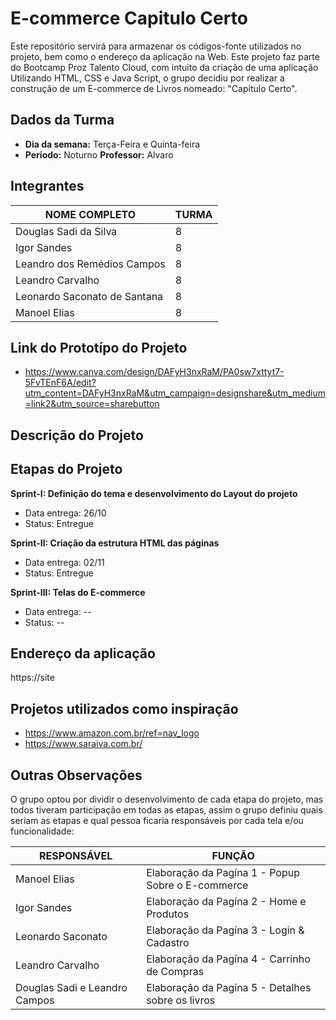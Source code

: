 # E-commerce Capitulo Certo
Este repositório servirá para armazenar os códigos-fonte utilizados no projeto, bem como o endereço da aplicação na Web. Este projeto faz parte do Bootcamp Proz Talento Cloud, com intuito da criação de uma aplicação Utilizando HTML, CSS e Java Script, o grupo decidiu por realizar a construção de um E-commerce de Livros nomeado: "Capitulo Certo".

## Dados da Turma
* **Dia da semana:** Terça-Feira e Quinta-feira
* **Período:** Noturno
**Professor:** Alvaro

## Integrantes
 | NOME COMPLETO                                     | TURMA |
 |---------------------------------------------------|-------|
 | Douglas Sadi da Silva                             |   8   |
 | Igor Sandes                                       |   8   |  
 | Leandro dos Remédios Campos                       |   8   |
 | Leandro Carvalho                                  |   8   |
 | Leonardo Saconato de Santana                      |   8   |
 | Manoel Elias                                      |   8   |


## Link do Prototípo do Projeto

* https://www.canva.com/design/DAFyH3nxRaM/PA0sw7xttyt7-5FvTEnF6A/edit?utm_content=DAFyH3nxRaM&utm_campaign=designshare&utm_medium=link2&utm_source=sharebutton


## Descrição do Projeto


## Etapas do Projeto

**Sprint-I: Definição do tema e desenvolvimento do Layout do projeto**
* Data entrega: 26/10
* Status: Entregue

**Sprint-II: Criação da estrutura HTML das páginas**
* Data entrega: 02/11
* Status: Entregue

**Sprint-III: Telas do E-commerce**
* Data entrega: --
* Status: --


## Endereço da aplicação

https://site


## Projetos utilizados como inspiração

* https://www.amazon.com.br/ref=nav_logo
* https://www.saraiva.com.br/

## Outras Observações

O grupo optou por dividir o desenvolvimento de cada etapa do projeto, mas todos tiveram participação em todas as etapas, assim o grupo definiu quais seriam as etapas e qual pessoa ficaria responsáveis por cada tela e/ou funcionalidade:

|     RESPONSÁVEL                   |                   FUNÇÃO                        |
|-----------------------------------|-------------------------------------------------|
|  Manoel Elias                     |Elaboração da Pagína 1 - Popup Sobre o E-commerce|
|  Igor Sandes                      |Elaboração da Pagína 2 - Home e Produtos         |
|  Leonardo Saconato                |Elaboração da Pagína 3 - Login & Cadastro        |
|  Leandro Carvalho                 |Elaboração da Pagína 4 - Carrinho de Compras     |
|  Douglas Sadi e Leandro Campos    |Elaboração da Pagína 5 - Detalhes sobre os livros|

